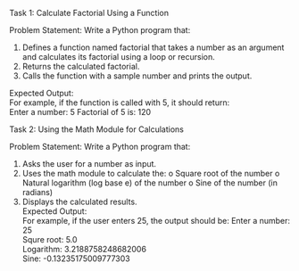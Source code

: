 Task 1: Calculate Factorial Using a Function 


Problem Statement: Write a Python program that:
1.   Defines a function named factorial that takes a number as an argument and calculates its factorial using a loop or recursion.
2.   Returns the calculated factorial.
3.   Calls the function with a sample number and prints the output.
 
Expected Output:  
For example, if the function is called with 5, it should return:  
Enter a number: 5
Factorial of 5 is: 120



Task 2: Using the Math Module for Calculations  
 
Problem Statement: Write a Python program that:
1.   Asks the user for a number as input.
2.   Uses the math module to calculate the:
o   Square root of the number
o   Natural logarithm (log base e) of the number
o   Sine of the number (in radians)
3.   Displays the calculated results.  
 Expected Output:    
 For example, if the user enters 25, the output should be:
Enter a number: 25  
Squre root:  5.0  
Logarithm:  3.2188758248682006  
Sine:  -0.13235175009777303  
